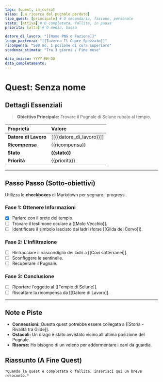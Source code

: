 ```yaml
---
tags: [quest, in_corso]
alias: [La ricerca del pugnale perduto]
tipo_quest: [principale] # O secondaria, fazione, personale
stato: [attiva] # O completata, fallita, in pausa
priorita: [alta] # O media, bassa

datore_di_lavoro: "[[Nome PNG o Fazione]]"
luogo_partenza: "[[Taverna Il Cuore Spezzato]]"
ricompensa: "500 mo, 1 pozione di cura superiore"
scadenza_stimata: "Tra 3 giorni / Fine mese" 

data_inizio: YYYY-MM-DD
data_completamento: 
---
```

# Quest: Senza nome

## Dettagli Essenziali

> **Obiettivo Principale:** Trovare il Pugnale di Selune rubato al tempio.

| Proprietà | Valore |
| :--- | :--- |
| **Datore di Lavoro** | [[{{datore_di_lavoro}}]] |
| **Ricompensa** | {{ricompensa}} |
| **Stato** | **{{stato}}** |
| **Priorità** | {{priorita}} |

---

## Passo Passo (Sotto-obiettivi)

Utilizza le **checkboxes** di Markdown per segnare i progressi.

### Fase 1: Ottenere Informazioni
- [x] Parlare con il prete del tempio.
- [ ] Trovare il testimone oculare a [[Molo Vecchio]].
- [ ] Identificare il simbolo lasciato dai ladri (forse [[Gilda del Corvo]]).

### Fase 2: L'Infiltrazione
- [ ] Rintracciare il nascondiglio dei ladri a [[Covi sotterranei]].
- [ ] Sconfiggere le sentinelle.
- [ ] Recuperare il Pugnale.

### Fase 3: Conclusione
- [ ] Riportare l'oggetto al [[Tempio di Selune]].
- [ ] Riscattare la ricompensa da [[Datore di Lavoro]].

---

## Note e Piste

* **Connessioni:** Questa quest potrebbe essere collegata a [[Storia - Rivalità tra Gilde]].
* **Ostacoli:** Un drago è stato avvistato vicino all'ultima posizione del Pugnale.
* **Risorse:** Ho bisogno di un veleno per addormentare i cani da guardia.

## Riassunto (A Fine Quest)
	*Quando la quest è completata o fallita, inserisci qui un breve resoconto.*